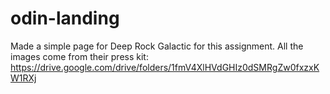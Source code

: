 # odin-landing

Made a simple page for Deep Rock Galactic for this assignment.
All the images come from their press kit:
https://drive.google.com/drive/folders/1fmV4XlHVdGHIz0dSMRgZw0fxzxKW1RXj